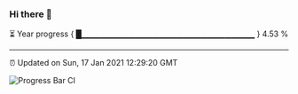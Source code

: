 ### Hi there 👋

⏳ Year progress { █▁▁▁▁▁▁▁▁▁▁▁▁▁▁▁▁▁▁▁▁▁▁▁▁▁▁▁▁▁ } 4.53 %

---

⏰ Updated on Sun, 17 Jan 2021 12:29:20 GMT

![Progress Bar CI](https://github.com/liununu/liununu/workflows/Progress%20Bar%20CI/badge.svg)

